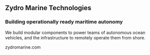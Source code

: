 ## Zydro Marine Technologies

### Building operationally ready maritime autonomy
We build modular components to power teams of autonomous ocean vehicles, and the infrastructure to remotely operate them from shore.

zydromarine.com
